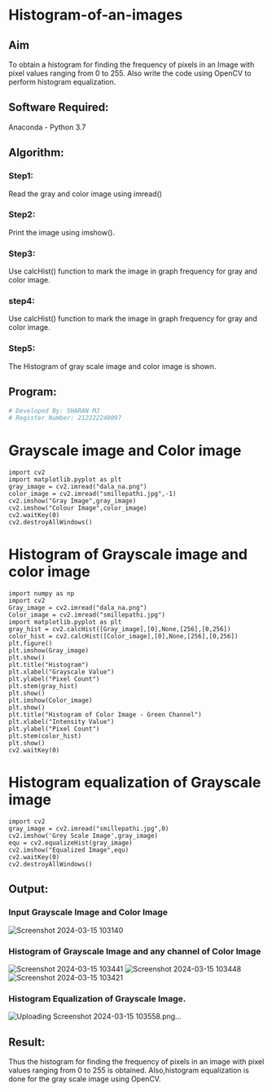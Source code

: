 # Histogram-of-an-images
## Aim
To obtain a histogram for finding the frequency of pixels in an Image with pixel values ranging from 0 to 255. Also write the code using OpenCV to perform histogram equalization.

## Software Required:
Anaconda - Python 3.7

## Algorithm:
### Step1:
Read the gray and color image using imread()

### Step2:
Print the image using imshow().



### Step3:
Use calcHist() function to mark the image in graph frequency for gray and color image.

### step4:
Use calcHist() function to mark the image in graph frequency for gray and color image.

### Step5:
The Histogram of gray scale image and color image is shown.


## Program:
```python
# Developed By: SHARAN MJ
# Register Number: 212222240097
```
# Grayscale image and Color image
```
import cv2
import matplotlib.pyplot as plt
gray_image = cv2.imread("dala_na.png")
color_image = cv2.imread("smillepathi.jpg",-1)
cv2.imshow("Gray Image",gray_image)
cv2.imshow("Colour Image",color_image)
cv2.waitKey(0)
cv2.destroyAllWindows()
```
# Histogram of Grayscale image and color image
```
import numpy as np
import cv2
Gray_image = cv2.imread("dala_na.png")
Color_image = cv2.imread("smillepathi.jpg")
import matplotlib.pyplot as plt
gray_hist = cv2.calcHist([Gray_image],[0],None,[256],[0,256])
color_hist = cv2.calcHist([Color_image],[0],None,[256],[0,256])
plt.figure()
plt.imshow(Gray_image)
plt.show()
plt.title("Histogram")
plt.xlabel("Grayscale Value")
plt.ylabel("Pixel Count")
plt.stem(gray_hist)
plt.show()
plt.imshow(Color_image)
plt.show()
plt.title("Histogram of Color Image - Green Channel")
plt.xlabel("Intensity Value")
plt.ylabel("Pixel Count")
plt.stem(color_hist)
plt.show()
cv2.waitKey(0)
```
# Histogram equalization of Grayscale image
```
import cv2
gray_image = cv2.imread("smillepathi.jpg",0)
cv2.imshow('Grey Scale Image',gray_image)
equ = cv2.equalizeHist(gray_image)
cv2.imshow("Equalized Image",equ)
cv2.waitKey(0)
cv2.destroyAllWindows()
```

## Output:
### Input Grayscale Image and Color Image

![Screenshot 2024-03-15 103140](https://github.com/SHARAN-MJ/Histogram-of-an-images/assets/119560305/a3d45b13-cae1-45ea-996a-78ad14cddd78)


### Histogram of Grayscale Image and any channel of Color Image
![Screenshot 2024-03-15 103441](https://github.com/SHARAN-MJ/Histogram-of-an-images/assets/119560305/c6558eb0-3021-473a-9561-f13d50128439)
![Screenshot 2024-03-15 103448](https://github.com/SHARAN-MJ/Histogram-of-an-images/assets/119560305/5d3046d7-b355-4e76-a3f3-f54d0a0f45c7)
![Screenshot 2024-03-15 103421](https://github.com/SHARAN-MJ/Histogram-of-an-images/assets/119560305/7cf6e1c7-b854-4a8f-a018-f66e515e892a)




### Histogram Equalization of Grayscale Image.

![Uploading Screenshot 2024-03-15 103558.png…]()


## Result: 
Thus the histogram for finding the frequency of pixels in an image with pixel values ranging from 0 to 255 is obtained. Also,histogram equalization is done for the gray scale image using OpenCV.

